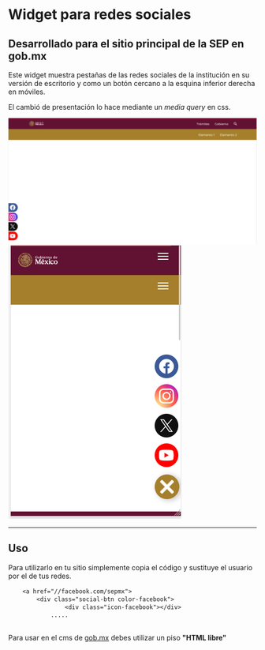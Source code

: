 # Widget para redes sociales

## Desarrollado para el sitio principal de la SEP en gob.mx

Este widget muestra pestañas de las redes sociales de la institución en su versión de escritorio y como un botón cercano a la esquina inferior derecha en móviles.

El cambió de presentación lo hace mediante un _media query_ en css.

![Tabs de redes en desktop](desktop.png "Tabs de redes en desktop")
![Botón de redes en móvil](movil.png "Botón de redes en móvil")


---

## Uso

Para utilizarlo en tu sitio simplemente copia el código y sustituye el usuario por el de tus redes.


```
    <a href="//facebook.com/sepmx">
        <div class="social-btn color-facebook">
                <div class="icon-facebook"></div>
            .....


```

Para usar en el cms de [gob.mx](https://www.gob.mx) debes utilizar un piso **"HTML libre"**


